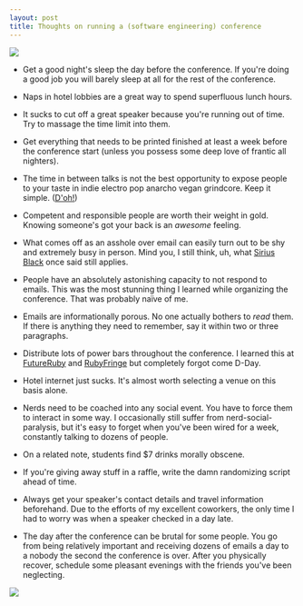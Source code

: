 ```yaml
---
layout: post
title: Thoughts on running a (software engineering) conference
---
```


<a href="http://www.flickr.com/photos/lsegal/4294181037/in/set-72157623132305869/"><img src="http://farm3.static.flickr.com/2796/4294181037_27df8c0c9d.jpg"></a>

* Get a good night's sleep the day before the conference. If you're doing a good job you will barely sleep at all for the rest of the conference.

* Naps in hotel lobbies are a great way to spend superfluous lunch hours.

* It sucks to cut off a great speaker because you're running out of time. Try to massage the time limit into them.
 
* Get everything that needs to be printed finished at least a week before the conference start (unless you possess some deep love of frantic all nighters).
 
* The time in between talks is not the best opportunity to expose people to your taste in indie electro pop anarcho vegan grindcore. Keep it simple. ([D'oh!](http://twitter.com/KaitlinMS/statuses/8042317805))

* Competent and responsible people are worth their weight in gold. Knowing someone's got your back is an *awesome* feeling.
 
* What comes off as an asshole over email can easily turn out to be shy and extremely busy in person. Mind you, I still think, uh, what [Sirius Black](http://www.google.ca/search?hl=en&q=If+you+want+to+know+what+a+man's+like,+take+a+good+look+at+how+he+treats+his+inferiors,+not+his+equals.&btnG=Search&meta=&aq=f&oq=) once said still applies.
  
* People have an absolutely astonishing capacity to not respond to emails. This was the most stunning thing I learned while organizing the conference. That was probably naïve of me.

* Emails are informationally porous. No one actually bothers to *read* them. If there is anything they need to remember, say it within two or three paragraphs. 
 
 * Distribute lots of power bars throughout the conference. I learned this at <a href="http://futureruby.com">FutureRuby</a> and [RubyFringe](http://rubyfringe.com) but completely forgot come D-Day.
 
* Hotel internet just sucks. It's almost worth selecting a venue on this basis alone.

* Nerds need to be coached into any social event. You have to force them to interact in some way. I occasionally still suffer from nerd-social-paralysis, but it's easy to forget when you've been wired for a week, constantly talking to dozens of people. 

* On a related note, students find $7 drinks morally obscene.
 
* If you're giving away stuff in a raffle, write the damn randomizing script ahead of time.
 
* Always get your speaker's contact details and travel information beforehand. Due to the efforts of my excellent coworkers, the only time I had to worry was when a speaker checked in a day late.
  
* The day after the conference can be brutal for some people. You go from being relatively important and receiving dozens of emails a day to a nobody the second the conference is over. After you physically recover, schedule some pleasant evenings with the friends you've been neglecting.


<a href="http://www.flickr.com/photos/hyfen/4295081899/in/set-72157623137510825/"><img src="http://farm3.static.flickr.com/2744/4295081899_61d177e7bd.jpg"></a>
